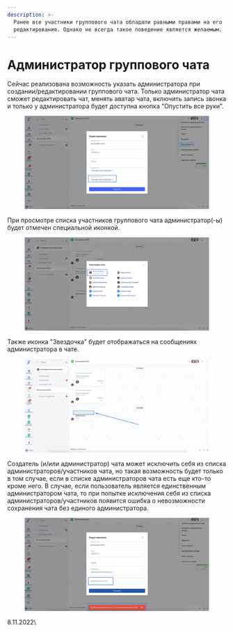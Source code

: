 ```yaml
---
description: >-
  Ранее все участники группового чата обладали равными правами на его
  редактирование. Однако не всегда такое поведение является желаемым.
---
```


# Администратор группового чата

Сейчас реализована возможность указать администратора при создании/редактировании группового чата. Только администратор чата сможет редактировать чат, менять аватар чата, включить запись звонка и только у администратора будет доступна кнопка “Опустить все руки”.

<figure><img src="../../.gitbook/assets/image (470).png" alt=""><figcaption></figcaption></figure>

При просмотре списка участников группового чата администратор(-ы) будет отмечен специальной иконкой.&#x20;

<figure><img src="../../.gitbook/assets/image (469).png" alt=""><figcaption></figcaption></figure>

Также иконка "Звездочка" будет отображаться на сообщениях администратора в чате.

<figure><img src="../../.gitbook/assets/image (273).png" alt=""><figcaption></figcaption></figure>

Создатель (и/или администратор) чата может исключить себя из списка администраторов/участников чата, но такая возможность будет только в том случае, если в списке администраторов чата есть еще кто-то кроме него. В случае, если пользователь является единственным администратором чата, то при попытке исключения себя из списка администраторов/участников появится ошибка о невозможности сохранения чата без единого администратора.

<figure><img src="../../.gitbook/assets/image (268).png" alt=""><figcaption></figcaption></figure>

8.11.2022\
